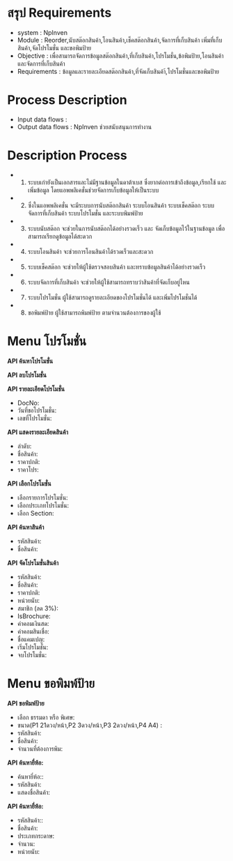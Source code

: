 # สรุป Requirements 

* system : NpInven
* Module : Reorder,นับสต๊อกสินค้า,โอนสินค้า,เช็คสต๊อกสินค้า,จัดการที่เก็บสินค้า
เพิ่มที่เก็บสินค้า,จัดโปรโมชั่น และขอพิมป้าย
* Objective : เพื่อสามารถจัดการข้อมูลสต๊อกสินค้า,ที่เก็บสินค้า,โปรโมชั่น,ข้อพิมป้าย,โอนสินค้าและจัดการที่เก็บสินค้า 
* Requirements : ข้อมูลและรายละเอียดสต๊อกสินค้า,ที่จัดเก็บสินค้า้,โปรโมชั่นและขอพิมป้าย

# Process Description 
 * Input data flows : 
 * Output data flows : NpInven ช่วยสนับสนุนการทำงาน
# Description Process
 * 1. ระบบเก่ายังเป็นเอกสารและไม่มีฐานข้อมูลในดาต้าเบส ซึ่งยากต่อการเข้าถึงข้อมูล,เรียกใช้ และ เพิ่มข้อมูล โดยแอพพลิเคชั่นช่วยจัดการเก็บข้อมูลให้เป็นระบบ 
 * 2. ซึ่งในแอพพลิเคชั่น จะมีระบบการนับสต๊อกสินค้า ระบบโอนสินค้า ระบบเช็คสต๊อก ระบบจัดการที่เก็บสินค้า ระบบโปรโมชั่น และระบบพิมพ์ป้าย 
 * 3. ระบบนับสต๊อก จะช่วยในการนับสต๊อกได้อย่างรวดเร็ว และ จัดเก็บข้อมูลไว้ในฐานข้อมูล เพื่อสามารถเรียกดูข้อมูลได้สะดวก 
 * 4. ระบบโอนสินค้า จะช่วยการโอนสินค้าได้รวดเร็วและสะดวก
 * 5. ระบบเช็คสต๊อก จะช่วยให้ผู้ใช้ตรวจสอบสินค้า และทราบข้อมูลสินค้าได้อย่างรวดเร็ว
 * 6. ระบบจัดการที่เก็บสินค้า จะช่วยให้ผู้ใช้สามารถทราบว่าสินค้าที่จัดเก็บอยู่ไหน
 * 7. ระบบโปรโมชั่น ผู้ใช้สามารถดูรายละเอียดของโปรโมชั่นได้ และเพิ่มโปรโมชั่นได้
 * 8. ขอพิมพ์ป้าย ผู้ใช้สามารถพิมพ์ป้าย ตามจำนวนต้องการของผู้ใช้

# Menu โปรโมชั่น
**API ค้นหาโปรโมชั่น**

**API ลบโปรโมชั่น**

**API รายละเอียดโปรโมชั่น**
* DocNo:
* วันที่ขอโปรโมชั่น:
* เลขที่โปรโมชั่น:

**API แสดงรายละเอียดสินค้า**
* ลำดับ:
* ชื่อสินค้า:	
* ราคาปกติ:
* ราคาโปร:

**API เลือกโปรโมชั่น**
* เลือกรายการโปรโมชั่น:
* เลือกประเภทโปรโมชั่น:
* เลือก Section:

**API ค้นหาสินค้า**
* รหัสสินค้า:
* ชื่อสินค้า:

**API จัดโปรโมชั่นสินค้า**
* รหัสสินค้า:
* ชื่อสินค้า:
* ราคาปกติ:
* หน่วยนับ:
* สมาชิก (ลด 3%):
* IsBrochure:
* ค่าคอมเงินสด:
* ค่าคอมสินเชื่อ:
* ชื่อแคมเปญ:
* เริ่มโปรโมชั่น:
* จบโปรโมชั่น:

# Menu ขอพิมพ์ป้าย
 **API ขอพิมพ์ป้าย**
* เลือก ธรรมดา หรือ พิเศษ:
* ขนาด(P1 21ดวง/หน้า,P2 3ดวง/หน้า,P3 2ดวง/หน้า,P4 A4) :
* รหัสสินค้า:
* ชื่อสินค้า:
* จำนวนที่ต้องการพิม:

 **API ค้นหายี่ห้อ:**
* ค้นหายี่ห้อ::
* รหัสสินค้า:
* แสดงชื่อสินค้า:

 **API ค้นหายี่ห้อ:**
* รหัสสินค้า::
* ชื่อสินค้า:
* ประเภทกระดาษ:
* จำนวน:
* หน่วยนับ:
